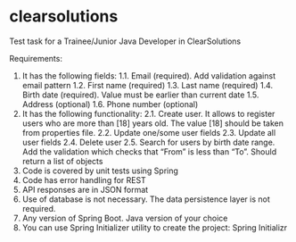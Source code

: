 # clearsolutions
Test task for a Trainee/Junior Java Developer in ClearSolutions

Requirements:
1. It has the following fields:
    1.1. Email (required). Add validation against email pattern
    1.2. First name (required)
    1.3. Last name (required)
    1.4. Birth date (required). Value must be earlier than current date
    1.5. Address (optional)
    1.6. Phone number (optional)
2. It has the following functionality:
    2.1. Create user. It allows to register users who are more than [18] years old. The value [18] should be taken from properties file.
    2.2. Update one/some user fields
    2.3. Update all user fields
    2.4. Delete user
    2.5. Search for users by birth date range. Add the validation which checks that “From” is less than “To”.  Should return a list of objects
3. Code is covered by unit tests using Spring 
4. Code has error handling for REST
5. API responses are in JSON format
6. Use of database is not necessary. The data persistence layer is not required.
7. Any version of Spring Boot. Java version of your choice
8. You can use Spring Initializer utility to create the project: Spring Initializr
